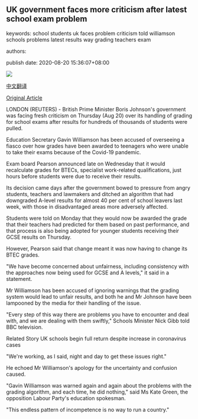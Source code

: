 ## UK government faces more criticism after latest school exam problem

keywords: school students uk faces problem criticism told williamson schools problems latest results way grading teachers exam

authors: 

publish date: 2020-08-20 15:36:07+08:00

![](https://www.straitstimes.com/sites/default/files/styles/x_large/public/articles/2020/08/20/eb_uk_government_200820.jpg?itok=2paWjvIW)

[中文翻译](UK%20government%20faces%20more%20criticism%20after%20latest%20school%20exam%20problem_zh.md)

[Original Article](https://www.straitstimes.com/world/europe/uk-government-faces-more-criticism-after-latest-school-exam-problem)

LONDON (REUTERS) - British Prime Minister Boris Johnson's government was facing fresh criticism on Thursday (Aug 20) over its handling of grading for school exams after results for hundreds of thousands of students were pulled.

Education Secretary Gavin Williamson has been accused of overseeing a fiasco over how grades have been awarded to teenagers who were unable to take their exams because of the Covid-19 pandemic.

Exam board Pearson announced late on Wednesday that it would recalculate grades for BTECs, specialist work-related qualifications, just hours before students were due to receive their results.

Its decision came days after the government bowed to pressure from angry students, teachers and lawmakers and ditched an algorithm that had downgraded A-level results for almost 40 per cent of school leavers last week, with those in disadvantaged areas more adversely affected.

Students were told on Monday that they would now be awarded the grade that their teachers had predicted for them based on past performance, and that process is also being adopted for younger students receiving their GCSE results on Thursday.

However, Pearson said that change meant it was now having to change its BTEC grades.

"We have become concerned about unfairness, including consistency with the approaches now being used for GCSE and A levels," it said in a statement.

Mr Williamson has been accused of ignoring warnings that the grading system would lead to unfair results, and both he and Mr Johnson have been lampooned by the media for their handling of the issue.

"Every step of this way there are problems you have to encounter and deal with, and we are dealing with them swiftly," Schools Minister Nick Gibb told BBC television.

Related Story UK schools begin full return despite increase in coronavirus cases

"We're working, as I said, night and day to get these issues right."

He echoed Mr Williamson's apology for the uncertainty and confusion caused.

"Gavin Williamson was warned again and again about the problems with the grading algorithm, and each time, he did nothing," said Ms Kate Green, the opposition Labour Party's education spokesman.

"This endless pattern of incompetence is no way to run a country."
